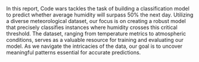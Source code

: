 In this report, Code wars tackles the task of building a classification model
to predict whether average humidity will surpass 50% the next day. Utilizing
a diverse meteorological dataset, our focus is on creating a robust model that
precisely classifies instances where humidity crosses this critical threshold. The
dataset, ranging from temperature metrics to atmospheric conditions, serves as
a valuable resource for training and evaluating our model. As we navigate the
intricacies of the data, our goal is to uncover meaningful patterns essential for
accurate predictions.
